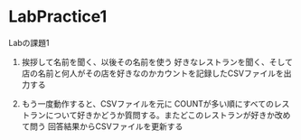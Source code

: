 # LabPractice1
Labの課題1

1. 挨拶して名前を聞く、以後その名前を使う
好きなレストランを聞く、そして店の名前と何人がその店を好きなのかカウントを記録したCSVファイルを出力する

2. もう一度動作すると、CSVファイルを元に
COUNTが多い順にすべてのレストランについて好きかどうか質問する。またどこのレストランが好きか改めて問う
回答結果からCSVファイルを更新する